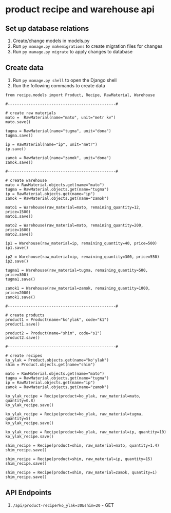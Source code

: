 # product recipe and warehouse api


## Set up database relations
1. Create/change models in models.py
2. Run `py manage.py makemigrations` to create migration files for changes
3. Run `py manage.py migrate` to apply changes to database 

## Create data
1. Run `py manage.py shell` to open the Django shell
2. Run the following commands to create data
```
from recipe.models import Product, Recipe, RawMaterial, Warehouse

#-----------------------------------------------#

# create raw materials
mato =  RawMaterial(name="mato", unit="metr kv")
mato.save()

tugma = RawMaterial(name="tugma", unit="dona")
tugma.save()

ip = RawMaterial(name="ip", unit="metr")
ip.save()

zamok = RawMaterial(name="zamok", unit="dona")
zamok.save()

#-----------------------------------------------#

# create warehouse
mato = RawMaterial.objects.get(name="mato")
tugma = RawMaterial.objects.get(name="tugma")
ip = RawMaterial.objects.get(name="ip")
zamok = RawMaterial.objects.get(name="zamok")

mato1 = Warehouse(raw_material=mato, remaining_quantity=12, price=1500)
mato1.save()

mato2 = Warehouse(raw_material=mato, remaining_quantity=200, price=1600)
mato2.save()

ip1 = Warehouse(raw_material=ip, remaining_quantity=40, price=500)
ip1.save()

ip2 = Warehouse(raw_material=ip, remaining_quantity=300, price=550)
ip2.save()

tugma1 = Warehouse(raw_material=tugma, remaining_quantity=500, price=300)
tugma1.save()

zamok1 = Warehouse(raw_material=zamok, remaining_quantity=1000, price=2000)
zamok1.save()

#-----------------------------------------------#

# create products
product1 = Product(name="ko'ylak", code="k1")
product1.save()

product2 = Product(name="shim", code="s1")
product2.save()

#-----------------------------------------------#

# create recipes
ko_ylak = Product.objects.get(name="ko'ylak")
shim = Product.objects.get(name="shim")

mato = RawMaterial.objects.get(name="mato")
tugma = RawMaterial.objects.get(name="tugma")
ip = RawMaterial.objects.get(name="ip")
zamok = RawMaterial.objects.get(name="zamok")

ko_ylak_recipe = Recipe(product=ko_ylak, raw_material=mato, quantity=0.8)
ko_ylak_recipe.save()

ko_ylak_recipe = Recipe(product=ko_ylak, raw_material=tugma, quantity=5)
ko_ylak_recipe.save()

ko_ylak_recipe = Recipe(product=ko_ylak, raw_material=ip, quantity=10)
ko_ylak_recipe.save()

shim_recipe = Recipe(product=shim, raw_material=mato, quantity=1.4)
shim_recipe.save()

shim_recipe = Recipe(product=shim, raw_material=ip, quantity=15)
shim_recipe.save()

shim_recipe = Recipe(product=shim, raw_material=zamok, quantity=1)
shim_recipe.save()
```

## API Endpoints
1. `/api/product-recipe?ko_ylak=30&shim=20` - GET